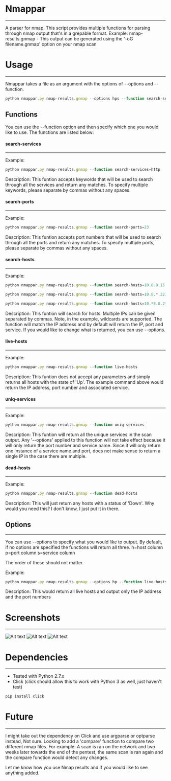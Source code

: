 # Nmappar
----------
A parser for nmap. This script provides multiple functions for parsing through nmap output that's in a grepable format. Example: nmap-results.gnmap - This output can be generated using the '-oG filename.gnmap' option on your nmap scan



# Usage
--------
Nmappar takes a file as an argument with the options of --options and --function.
```js
python nmappar.py nmap-results.gnmap --options hps --function search-services=http,ftp,Cisco
```



## Functions
You can use the --function option and then specify which one you would like to use. The functions are listed below:


#### search-services
------------------
Example:
```js
python nmappar.py nmap-results.gnmap --function search-services=http
```

Description:
This funtion accepts keywords that will be used to search through all the services and return any matches. To specify multiple keywords, please separate by commas without any spaces.



#### search-ports
------------------
Example:
```js
python nmappar.py nmap-results.gnmap --function search-ports=23
```

Description:
This funtion accepts port numbers that will be used to search through all the ports and return any matches. To specify multiple ports, please separate by commas without any spaces.



#### search-hosts
------------------
Example:
```js
python nmappar.py nmap-results.gnmap --function search-hosts=10.8.8.15

python nmappar.py nmap-results.gnmap --function search-hosts=10.8.*.221

python nmappar.py nmap-results.gnmap --function search-hosts=10.*8.8.2*
```

Description:
This funtion will search for hosts. Multiple IPs can be given separated by commas. Note, in the example, wildcards are supported. The function will match the IP address and by default will return the IP, port and service. If you would like to change what is returned, you can use --options.



#### live-hosts
------------------
Example:
```js
python nmappar.py nmap-results.gnmap --function live-hosts
```

Description:
This funtion does not accept any parameters and simply returns all hosts with the state of 'Up'. The example command above would return the IP address, port number and associated service.



#### uniq-services
------------------
Example:
```js
python nmappar.py nmap-results.gnmap --function uniq-services
```

Description:
This funtion will return all the unique services in the scan output. Any '--options' applied to this function will not take effect because it will only return the port number and service name. Since it will only return one instance of a service name and port, does not make sense to return a single IP in the case there are multiple.



#### dead-hosts
------------------
Example:
```js
python nmappar.py nmap-results.gnmap --function dead-hosts
```

Description:
This will just return any hosts with a status of 'Down'. Why would you need this? I don't know, I just put it in there.



## Options
-----------

You can use --options to specify what you would like to output. By default, if no options are specified the functions will return all three.
h=host column
p=port column
s=service column

The order of these should not matter.

Example:

```js
python nmappar.py nmap-results.gnmap --options hp --function live-hosts
```
Description:
This would return all live hosts and output only the IP address and the port numbers




# Screenshots
--------------
![Alt text](/../screenshots/screenshots/1.png?raw=true)
![Alt text](/../screenshots/screenshots/2.png?raw=true)
![Alt text](/../screenshots/screenshots/3.png?raw=true)




# Dependencies
--------------
- Tested with Python 2.7.x
- Click (click should allow this to work with Python 3 as well, just haven't test)
```js
pip install click
```



# Future
---------
I might take out the dependency on Click and use argparse or optparse instead, Not sure. Looking to add a 'compare' function to compare two different nmap files. For example: A scan is ran on the network and two weeks later towards the end of the pentest, the same scan is ran again and the compare function would detect any changes.

Let me know how you use Nmap results and if you would like to see anything added.
